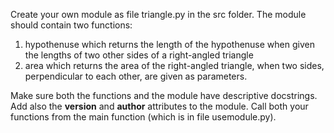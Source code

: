 Create your own module as file triangle.py in the src folder. The module should contain two functions:

1) hypothenuse which returns the length of the hypothenuse when given the lengths of two other sides of a right-angled triangle
2) area which returns the area of the right-angled triangle, when two sides, perpendicular to each other, are given as parameters.

Make sure both the functions and the module have descriptive docstrings. Add also the __version__ and __author__ attributes to the module. 
Call both your functions from the main function (which is in file usemodule.py).
